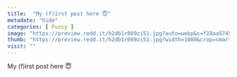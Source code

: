 ```yaml
---
title:  "My (f)irst post here 😇"
metadate: "hide"
categories: [ Pussy ]
image: "https://preview.redd.it/h2db1r089zi51.jpg?auto=webp&s=f28aa574500a575fee9d329f121f37e8d0dd3f2d"
thumb: "https://preview.redd.it/h2db1r089zi51.jpg?width=1080&crop=smart&auto=webp&s=f66a394b88fb28f734d187544db00859fc5105e4"
visit: ""
---
```

My (f)irst post here 😇
